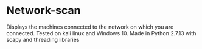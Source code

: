 # Network-scan
Displays the machines connected to the network on which you are connected. Tested on kali linux and Windows 10. Made in Python 2.7.13 with scapy and threading libraries

